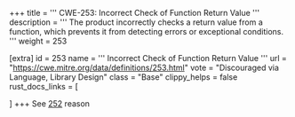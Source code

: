 +++
title = '''
CWE-253: Incorrect Check of Function Return Value
'''
description	= '''
The product incorrectly checks a return value from a function, which prevents it from detecting errors or exceptional conditions.
'''
weight = 253

[extra]
id = 253
name = '''
Incorrect Check of Function Return Value
'''
url = "https://cwe.mitre.org/data/definitions/253.html"
vote = "Discouraged via Language, Library Design"
class = "Base"
clippy_helps = false
rust_docs_links = [

]
+++
See [252](rust-are-we-secure-yet/cwes/cwe-252) reason
